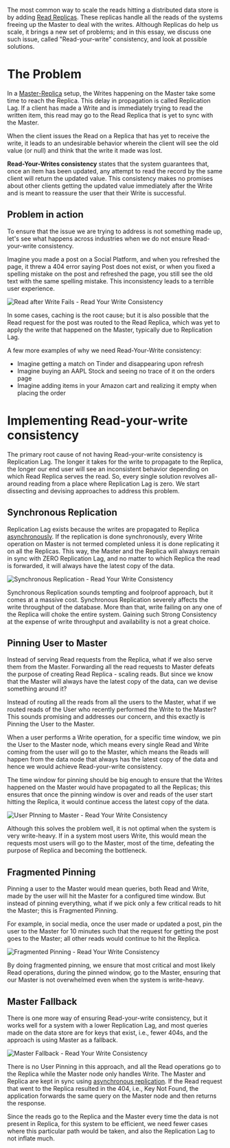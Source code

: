 The most common way to scale the reads hitting a distributed data store is by adding [Read Replicas](https://arpitbhayani.me/blogs/master-replica-replication). These replicas handle all the reads of the systems freeing up the Master to deal with the writes. Although Replicas do help us scale, it brings a new set of problems; and in this essay, we discuss one such issue, called "Read-your-write" consistency, and look at possible solutions.

# The Problem

In a [Master-Replica](https://arpitbhayani.me/blogs/master-replica-replication) setup, the Writes happening on the Master take some time to reach the Replica. This delay in propagation is called Replication Lag. If a client has made a Write and is immediately trying to read the written item, this read may go to the Read Replica that is yet to sync with the Master.

When the client issues the Read on a Replica that has yet to receive the write, it leads to an undesirable behavior wherein the client will see the old value (or null) and think that the write it made was lost.

**Read-Your-Writes consistency** states that the system guarantees that, once an item has been updated, any attempt to read the record by the same client will return the updated value. This consistency makes no promises about other clients getting the updated value immediately after the Write and is meant to reassure the user that their Write is successful.

## Problem in action

To ensure that the issue we are trying to address is not something made up, let's see what happens across industries when we do not ensure Read-your-write consistency.

Imagine you made a post on a Social Platform, and when you refreshed the page, it threw a 404 error saying Post does not exist, or when you fixed a spelling mistake on the post and refreshed the page, you still see the old text with the same spelling mistake. This inconsistency leads to a terrible user experience.

![Read after Write Fails - Read Your Write Consistency](https://user-images.githubusercontent.com/4745789/134198510-78129b65-5c4c-4d88-a10a-39523d1886d7.png)

In some cases, caching is the root cause; but it is also possible that the Read request for the post was routed to the Read Replica, which was yet to apply the write that happened on the Master, typically due to Replication Lag.

A few more examples of why we need Read-Your-Write consistency:
 - Imagine getting a match on Tinder and disappearing upon refresh
 - Imagine buying an AAPL Stock and seeing no trace of it on the orders page
 - Imagine adding items in your Amazon cart and realizing it empty when placing the order

# Implementing Read-your-write consistency

The primary root cause of not having Read-your-write consistency is Replication Lag. The longer it takes for the write to propagate to the Replica, the longer our end user will see an inconsistent behavior depending on which Read Replica serves the read. So, every single solution revolves all-around reading from a place where Replication Lag is zero. We start dissecting and devising approaches to address this problem.

## Synchronous Replication

Replication Lag exists because the writes are propagated to Replica [asynchronously](https://arpitbhayani.me/blogs/replication-strategies). If the replication is done synchronously, every Write operation on Master is not termed completed unless it is done replicating it on all the Replicas. This way, the Master and the Replica will always remain in sync with ZERO Replication Lag, and no matter to which Replica the read is forwarded, it will always have the latest copy of the data.

![Synchronous Replication - Read Your Write Consistency](https://user-images.githubusercontent.com/4745789/128765459-67347320-5b77-4722-884b-015fc1b0c5fb.png)

Synchronous Replication sounds tempting and foolproof approach, but it comes at a massive cost. Synchronous Replication severely affects the write throughput of the database. More than that, write failing on any one of the Replica will choke the entire system. Gaining such Strong Consistency at the expense of write throughput and availability is not a great choice.

## Pinning User to Master

Instead of serving Read requests from the Replica, what if we also serve them from the Master. Forwarding all the read requests to Master defeats the purpose of creating Read Replica - scaling reads. But since we know that the Master will always have the latest copy of the data, can we devise something around it?

Instead of routing all the reads from all the users to the Master, what if we routed reads of the User who recently performed the Write to the Master? This sounds promising and addresses our concern, and this exactly is Pinning the User to the Master.

When a user performs a Write operation, for a specific time window, we pin the User to the Master node, which means every single Read and Write coming from the user will go to the Master, which means the Reads will happen from the data node that always has the latest copy of the data and hence we would achieve Read-your-write consistency.

The time window for pinning should be big enough to ensure that the Writes happened on the Master would have propagated to all the Replicas; this ensures that once the pinning window is over and reads of the user start hitting the Replica, it would continue access the latest copy of the data.

![User PInning to Master - Read Your Write Consistency](https://user-images.githubusercontent.com/4745789/134198508-4c8bd1e4-2336-4063-8ceb-06e675c24554.png)

Although this solves the problem well, it is not optimal when the system is very write-heavy. If in a system most users Write, this would mean the requests most users will go to the Master, most of the time, defeating the purpose of Replica and becoming the bottleneck. 

## Fragmented Pinning

Pinning a user to the Master would mean queries, both Read and Write, made by the user will hit the Master for a configured time window. But instead of pinning everything, what if we pick only a few critical reads to hit the Master; this is Fragmented Pinning.

For example, in social media, once the user made or updated a post, pin the user to the Master for 10 minutes such that the request for getting the post goes to the Master; all other reads would continue to hit the Replica.

![Fragmented Pinning - Read Your Write Consistency](https://user-images.githubusercontent.com/4745789/134198504-5b886713-9a16-45ba-9a63-332d19b5894c.png)

By doing fragmented pinning, we ensure that most critical and most likely Read operations, during the pinned window, go to the Master, ensuring that our Master is not overwhelmed even when the system is write-heavy.

## Master Fallback

There is one more way of ensuring Read-your-write consistency, but it works well for a system with a lower Replication Lag, and most queries made on the data store are for keys that exist, i.e., fewer 404s, and the approach is using Master as a fallback.

![Master Fallback - Read Your Write Consistency](https://user-images.githubusercontent.com/4745789/134198497-099bce25-bef1-468e-84b2-69b31e1ae3e0.png)

There is no User Pinning in this approach, and all the Read operations go to the Replica while the Master node only handles Write. The Master and Replica are kept in sync using [asynchronous replication](https://arpitbhayani.me/blogs/replication-strategies). If the Read request that went to the Replica resulted in the 404, i.e., Key Not Found, the application forwards the same query on the Master node and then returns the response.

Since the reads go to the Replica and the Master every time the data is not present in Replica, for this system to be efficient, we need fewer cases where this particular path would be taken, and also the Replication Lag to not inflate much.
